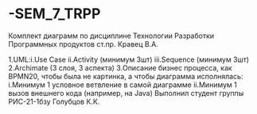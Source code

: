 # -SEM_7_TRPP
Комплект диаграмм по дисциплине Технологии Разработки Программных продуктов ст.пр. Кравец В.А.

1.UML:i.Use Case
ii.Activity (минимум 3шт)
iii.Sequence (минимум 3шт)
2.Archimate (3 слоя, 3 аспекта)
3.Описание бизнес процесса, как BPMN20, чтобы была не картинка, а чтобы диаграмма исполнялась:
i.Минимум 1 условное ветвление в самой диаграмме
ii.Минимум 1 вызов внешнего кода (например, на Java)
Выполнил студент группы РИС-21-1бзу Голубцов К.К.
